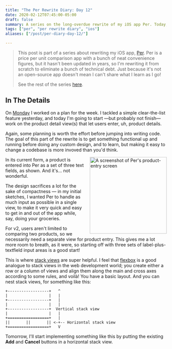 ```yaml
---
title: "The Per Rewrite Diary: Day 12"
date: 2020-02-12T07:45:00-05:00
draft: false
summary: A series on the long-overdue rewrite of my iOS app Per. Today, I start planning my work on the product detail views.
tags: ["per", "per rewrite diary", "ios"]
aliases: ["/post/per-diary-day-12/"]

---
```


> This post is part of a series about rewriting my iOS app, [Per]. Per is a price per unit comparison app with a bunch of neat convenience figures, but it hasn't been updated in years, so I'm rewriting it from scratch to eliminate a bunch of technical debt. Just because it's not an open-source app doesn't mean I can't share what I learn as I go!
> 
> See the rest of the series [here].

## In The Details

On [Monday] I worked on a plan for the week. I tackled a simple clear-the-list feature yesterday, and today I'm going to start —but probably not finish— work on the product detail view(s) that let users enter, uh, product details.

Again, some planning is worth the effort before jumping into writing code. The goal of this part of the rewrite is to get something functional up and running before doing any custom design, and to learn, but making it easy to change a codebase is more invoved than you'd think.

<img title="A screenshot of Per's product-entry screen" src="/images/2020-02-12/per-product-entry-screenshot.jpg" style="width:240px;margin-left: 1em;float: right;lock;0px;"/>

In its current form, a product is entered into Per as a set of three text fields, as shown. And it's... not wonderful.

The design sacrifices a lot for the sake of compactness — in my initial sketches, I wanted Per to handle as much input as possible in a single view, to make it very quick and easy to get in and out of the app while, say, doing your groceries.

For v2, users aren't limited to comparing two products, so we necessarily need a separate view for product entry. This gives me a lot more room to breath, as it were, so starting off with three sets of label-plus-textfield input areas is a good start! 

This is where [stack views] are super helpful. I feel that [flexbox] is a good analogue to stack views in the web development world; you create either a row or a column of views and align them along the main and cross axes according to some rules, and voilà! You have a basic layout. And you can nest stack views, for something like this:

```
+------------------+   ^
|                  |   |
+------------------+   |
|                  |   |
+------------------+  Vertical stack view
|                  |   |
+==================+   |
||       ||       || <-+-- Horizontal stack view
+==================+   V
```

Tomorrow, I'll start implementing something like this by putting the existing **Add** and **Cancel** buttons in a horizontal stack view.

[Per]: https://droppedbits.com/apps/per
[here]: /tags/per-rewrite-diary/
[Monday]: /post/per-diaries-day-10/
[stack views]: https://developer.apple.com/documentation/uikit/uistackview
[flexbox]: https://developer.mozilla.org/en-US/docs/Learn/CSS/CSS_layout/Flexbox